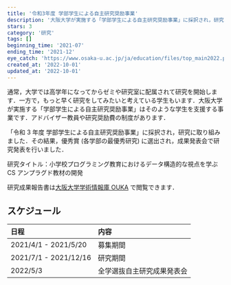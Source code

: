```yaml
---
title: '令和3年度 学部学生による自主研究奨励事業'
description: '大阪大学が実施する「学部学生による自主研究奨励事業」に採択され，研究に取り組みました．優秀賞 (各学部の最優秀研究) に選出され，成果発表会で研究発表を行いました．'
stars: 3
category: '研究'
tags: []
beginning_time: '2021-07'
ending_time: '2021-12'
eye_catch: 'https://www.osaka-u.ac.jp/ja/education/files/top_main2022.png/@@images/image'
created_at: '2022-10-01'
updated_at: '2022-10-01'
---
```


通常，大学では高学年になってからゼミや研究室に配属されて研究を開始します．一方で，もっと早く研究をしてみたいと考えている学生もいます．大阪大学が実施する「学部学生による自主研究奨励事業」はそのような学生を支援する事業です．アドバイザー教員や研究奨励費の制度があります．

「令和 3 年度 学部学生による自主研究奨励事業」に採択され，研究に取り組みました．その結果，優秀賞 (各学部の最優秀研究) に選出され，成果発表会で研究発表を行いました．

研究タイトル：小学校プログラミング教育におけるデータ構造的な視点を学ぶ CS アンプラグド教材の開発

研究成果報告書は[大阪大学学術情報庫 OUKA](https://hdl.handle.net/11094/85630) で閲覧できます．

## スケジュール

| 日程                  | 内容                       |
| :-------------------- | :------------------------- |
| 2021/4/1 - 2021/5/20  | 募集期間                   |
| 2021/7/1 - 2021/12/16 | 研究期間                   |
| 2022/5/3              | 全学選抜自主研究成果発表会 |
